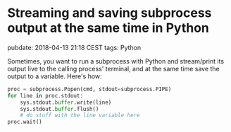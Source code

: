 # Streaming and saving subprocess output at the same time in Python
pubdate: 2018-04-13 21:18 CEST
tags: Python

Sometimes, you want to run a subprocess with Python and stream/print its output
live to the calling process' terminal, and at the same time save the output to a
variable. Here's how:

```python
proc = subprocess.Popen(cmd, stdout=subprocess.PIPE)
for line in proc.stdout:
    sys.stdout.buffer.write(line)
    sys.stdout.buffer.flush()
    # do stuff with the line variable here
proc.wait()
```
